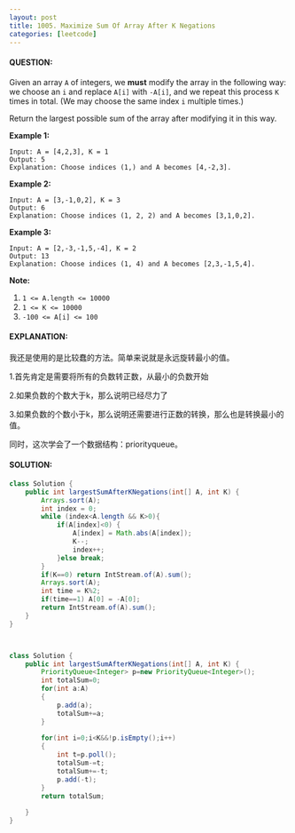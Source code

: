 ```yaml
---
layout: post
title: 1005. Maximize Sum Of Array After K Negations
categories: [leetcode]
---
```


#### QUESTION:

Given an array `A` of integers, we **must** modify the array in the following way: we choose an `i` and replace `A[i]` with `-A[i]`, and we repeat this process `K` times in total.  (We may choose the same index `i` multiple times.)

Return the largest possible sum of the array after modifying it in this way.

**Example 1:**

```
Input: A = [4,2,3], K = 1
Output: 5
Explanation: Choose indices (1,) and A becomes [4,-2,3].
```

**Example 2:**

```
Input: A = [3,-1,0,2], K = 3
Output: 6
Explanation: Choose indices (1, 2, 2) and A becomes [3,1,0,2].
```

**Example 3:**

```
Input: A = [2,-3,-1,5,-4], K = 2
Output: 13
Explanation: Choose indices (1, 4) and A becomes [2,3,-1,5,4].
```

**Note:**

1. `1 <= A.length <= 10000`
2. `1 <= K <= 10000`
3. `-100 <= A[i] <= 100`

#### EXPLANATION:

我还是使用的是比较蠢的方法。简单来说就是永远旋转最小的值。

1.首先肯定是需要将所有的负数转正数，从最小的负数开始

2.如果负数的个数大于k，那么说明已经尽力了

3.如果负数的个数小于k，那么说明还需要进行正数的转换，那么也是转换最小的值。

同时，这次学会了一个数据结构：priorityqueue。

#### SOLUTION:

```java
class Solution {
    public int largestSumAfterKNegations(int[] A, int K) {
        Arrays.sort(A);
        int index = 0;
        while (index<A.length && K>0){
            if(A[index]<0) {
                A[index] = Math.abs(A[index]);
                K--;
                index++;
            }else break;
        }
        if(K==0) return IntStream.of(A).sum();
        Arrays.sort(A);
        int time = K%2;
        if(time==1) A[0] = -A[0];
        return IntStream.of(A).sum();
    }
}



class Solution {
    public int largestSumAfterKNegations(int[] A, int K) {
		PriorityQueue<Integer> p=new PriorityQueue<Integer>();
		int totalSum=0;
		for(int a:A)
		{
			p.add(a);
			totalSum+=a;
		}
		
		for(int i=0;i<K&&!p.isEmpty();i++)
		{
			int t=p.poll();
			totalSum-=t;
			totalSum+=-t;
			p.add(-t);
		}
		return totalSum;
        
    }
}
```

